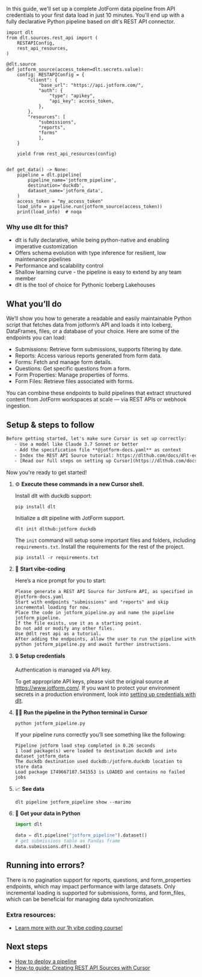 In this guide, we'll set up a complete JotForm data pipeline from API credentials to your first data load in just 10 minutes. You'll end up with a fully declarative Python pipeline based on dlt's REST API connector.

```python-outcome
import dlt
from dlt.sources.rest_api import (
    RESTAPIConfig,
    rest_api_resources,
)

@dlt.source
def jotform_source(access_token=dlt.secrets.value):
    config: RESTAPIConfig = {
        "client": {
            "base_url": "https://api.jotform.com/",
            "auth": {
                "type": "apikey",
                "api_key": access_token,
            },
        },
        "resources": [
            "submissions",
            "reports",
            "forms"
            ],
    }

    yield from rest_api_resources(config)


def get_data() -> None:
    pipeline = dlt.pipeline(
        pipeline_name='jotform_pipeline',
        destination='duckdb',
        dataset_name='jotform_data', 
    )
    access_token = "my_access_token"
    load_info = pipeline.run(jotform_source(access_token))
    print(load_info)  # noqa
```

### Why use dlt for this?

- dlt is fully declarative, while being python-native and enabling imperative customization
- Offers schema evolution with type inference for resilient, low maintenance pipelines
- Performance and scalability control
- Shallow learning curve - the pipeline is easy to extend by any team member
- dlt is the tool of choice for Pythonic Iceberg Lakehouses

## What you’ll do

We’ll show you how to generate a readable and easily maintainable Python script that fetches data from jotform’s API and loads it into Iceberg, DataFrames, files, or a database of your choice. Here are some of the endpoints you can load:

- Submissions: Retrieve form submissions, supports filtering by date.
- Reports: Access various reports generated from form data.
- Forms: Fetch and manage form details.
- Questions: Get specific questions from a form.
- Form Properties: Manage properties of forms.
- Form Files: Retrieve files associated with forms.

You can combine these endpoints to build pipelines that extract structured content from JotForm workspaces at scale — via REST APIs or webhook ingestion.

## Setup & steps to follow

```default
Before getting started, let's make sure Cursor is set up correctly:
   - Use a model like Claude 3.7 Sonnet or better
   - Add the specification file **@jotform-docs.yaml** as context
   - Index the REST API Source tutorial: https://dlthub.com/docs/dlt-ecosystem/verified-sources/rest_api/ and add it to context as **@dlt rest api**
   - [Read our full steps on setting up Cursor](https://dlthub.com/docs/dlt-ecosystem/llm-tooling/cursor-restapi#23-configuring-cursor-with-documentation)
```

Now you're ready to get started! 

1. ⚙️ **Execute these commands in a new Cursor shell.**
    
    Install dlt with duckdb support:
    ```shell
    pip install dlt
    ```

    Initialize a dlt pipeline with JotForm support.
    ```shell
    dlt init dlthub:jotform duckdb
    ```

    The `init` command will setup some important files and folders, including `requirements.txt`. Install the requirements for the rest of the project.
    ```shell
    pip install -r requirements.txt
    ```
    
2. 🤠 **Start vibe-coding**
    
    Here’s a nice prompt for you to start: 
    
    ```prompt
    Please generate a REST API Source for JotForm API, as specified in @jotform-docs.yaml 
    Start with endpoints "submissions" and "reports" and skip incremental loading for now. 
    Place the code in jotform_pipeline.py and name the pipeline jotform_pipeline. 
    If the file exists, use it as a starting point. 
    Do not add or modify any other files. 
    Use @dlt rest api as a tutorial. 
    After adding the endpoints, allow the user to run the pipeline with python jotform_pipeline.py and await further instructions.
    ```

    
3. 🔒 **Setup credentials** 
    
    Authentication is managed via API key.
    
    To get appropriate API keys, please visit the original source at https://www.jotform.com/.
    If you want to protect your environment secrets in a production environment, look into [setting up credentials with dlt](https://dlthub.com/docs/walkthroughs/add_credentials).
    
4. 🏃‍♀️ **Run the pipeline in the Python terminal in Cursor**
    
    ```shell
    python jotform_pipeline.py
    ```
    
    If your pipeline runs correctly you’ll see something like the following:
    
    ```shell
    Pipeline jotform load step completed in 0.26 seconds
    1 load package(s) were loaded to destination duckdb and into dataset jotform_data
    The duckdb destination used duckdb:/jotform.duckdb location to store data
    Load package 1749667187.541553 is LOADED and contains no failed jobs
    ```
    
5. 📈 **See data**
    
    ```shell
    dlt pipeline jotform_pipeline show --marimo
    ```
    
6. 🐍 **Get your data in Python**
    
    ```python
    import dlt

   data = dlt.pipeline("jotform_pipeline").dataset()
   # get submissions table as Pandas frame
   data.submissions.df().head()
    ```

## Running into errors?

There is no pagination support for reports, questions, and form_properties endpoints, which may impact performance with large datasets. Only incremental loading is supported for submissions, forms, and form_files, which can be beneficial for managing data synchronization.

### Extra resources:

- [Learn more with our 1h vibe coding course!](https://www.youtube.com/watch?v=GGid70rnJuM)

## Next steps

- [How to deploy a pipeline](https://dlthub.com/docs/walkthroughs/deploy-a-pipeline)
- [How-to guide: Creating REST API Sources with Cursor](https://dlthub.com/docs/dlt-ecosystem/llm-tooling/cursor-restapi)